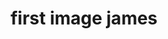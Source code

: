 ---
# You don't need to edit this file, it's empty on purpose.
# Edit theme's home layout instead if you wanna make some changes
# See: https://jekyllrb.com/docs/themes/#overriding-theme-defaults
layout: page

# SEO tags 
title: "first image james"
description: is this seen by pinterest...
author:
image: "/assets/uploads/poster.jpg"

# Background video and captions...
covervid: "/videos/Dreamscapes-SD.mp4"
hero-heading: "covervid"
hero-subheading: "Background Video Cover"
poster: "/assets/uploads/default.jpg"
masthead-video-credit-title: "Dreamscapes"
masthead-video-credit-name: "Jonathan Besler"

#
youtube: "MQJ6oIy8cAE"
vimeo: "200177921"
---